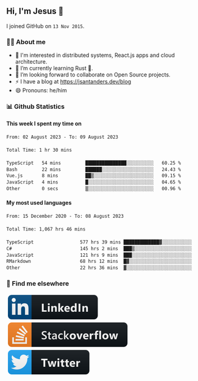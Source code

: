 ## Hi, I'm Jesus 👋

I joined GitHub on `13 Nov 2015`.

<!-- Talking about you -->

### 👨‍💻 About me

- 👦 I'm interested in distributed systems, React.js apps and cloud architecture.
- 🌱 I’m currently learning Rust 🦀.
- 👯 I’m looking forward to collaborate on Open Source projects.
- ⚡️ I have a blog at <https://jsantanders.dev/blog>
- 😄 Pronouns: he/him

### 📊 Github Statistics

#### This week I spent my time on

<!--START_SECTION:weekly-->

```txt
From: 02 August 2023 - To: 09 August 2023

Total Time: 1 hr 30 mins

TypeScript   54 mins         ███████████████░░░░░░░░░░   60.25 %
Bash         22 mins         ██████░░░░░░░░░░░░░░░░░░░   24.43 %
Vue.js       8 mins          ██▒░░░░░░░░░░░░░░░░░░░░░░   09.15 %
JavaScript   4 mins          █░░░░░░░░░░░░░░░░░░░░░░░░   04.65 %
Other        0 secs          ▒░░░░░░░░░░░░░░░░░░░░░░░░   00.96 %
```

<!--END_SECTION:weekly-->

#### My most used languages

<!--START_SECTION:alltime-->

```txt
From: 15 December 2020 - To: 08 August 2023

Total Time: 1,067 hrs 46 mins

TypeScript                 577 hrs 39 mins █████████████▓░░░░░░░░░░░   54.10 %
C#                         145 hrs 2 mins  ███▒░░░░░░░░░░░░░░░░░░░░░   13.58 %
JavaScript                 121 hrs 9 mins  ███░░░░░░░░░░░░░░░░░░░░░░   11.35 %
RMarkdown                  68 hrs 12 mins  █▓░░░░░░░░░░░░░░░░░░░░░░░   06.39 %
Other                      22 hrs 36 mins  ▓░░░░░░░░░░░░░░░░░░░░░░░░   02.12 %
```

<!--END_SECTION:alltime-->

### 📢 Find me elsewhere

<p>
  <a target="_blank" href="https://linkedin.com/in/jsantanders">
    <img src="https://github.com/jsantanders/jsantanders/blob/master/img/linkedin.svg" alt="LinkedIn" style="vertical-align:top; margin:4px">
  </a>
  
  <a target="_blank" href="https://stackoverflow.com/users/7318331/jesus-santander">
    <img src="https://github.com/jsantanders/jsantanders/blob/master/img/stackoverflow.svg" alt="StackOverflow" style="vertical-align:top; margin:4px">
  </a>
  
  <a target="_blank" href="http://twitter.com/jsantanders">
    <img src="https://github.com/jsantanders/jsantanders/blob/master/img/twitter.svg" alt="Twitter" style="vertical-align:top; margin:4px">
  </a>
</p>
